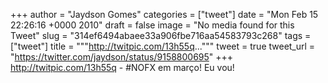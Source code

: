 
+++
author = "Jaydson Gomes"
categories = ["tweet"]
date = "Mon Feb 15 22:26:16 +0000 2010"
draft = false
image = "No media found for this Tweet"
slug = "314ef6494abaee33a906fbe716aa54583793c268"
tags = ["tweet"]
title = """http://twitpic.com/13h55q..."""
tweet = true
tweet_url = "https://twitter.com/jaydson/status/9158800695"
+++
http://twitpic.com/13h55q - #NOFX em março! Eu vou!
